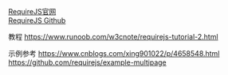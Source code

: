 [RequireJS官网](https://requirejs.org/)  
[RequireJS Github](https://github.com/requirejs/requirejs)  



教程
https://www.runoob.com/w3cnote/requirejs-tutorial-2.html



示例参考
https://www.cnblogs.com/xing901022/p/4658548.html
https://github.com/requirejs/example-multipage




